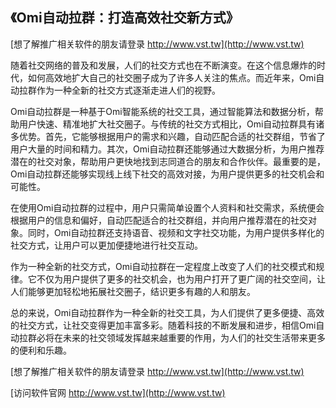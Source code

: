 ## **《Omi自动拉群：打造高效社交新方式》**

[想了解推广相关软件的朋友请登录 http://www.vst.tw](http://www.vst.tw)

随着社交网络的普及和发展，人们的社交方式也在不断演变。在这个信息爆炸的时代，如何高效地扩大自己的社交圈子成为了许多人关注的焦点。而近年来，Omi自动拉群作为一种全新的社交方式逐渐走进人们的视野。

Omi自动拉群是一种基于Omi智能系统的社交工具，通过智能算法和数据分析，帮助用户快速、精准地扩大社交圈子。与传统的社交方式相比，Omi自动拉群具有诸多优势。首先，它能够根据用户的需求和兴趣，自动匹配合适的社交群组，节省了用户大量的时间和精力。其次，Omi自动拉群还能够通过大数据分析，为用户推荐潜在的社交对象，帮助用户更快地找到志同道合的朋友和合作伙伴。最重要的是，Omi自动拉群还能够实现线上线下社交的高效对接，为用户提供更多的社交机会和可能性。

在使用Omi自动拉群的过程中，用户只需简单设置个人资料和社交需求，系统便会根据用户的信息和偏好，自动匹配适合的社交群组，并向用户推荐潜在的社交对象。同时，Omi自动拉群还支持语音、视频和文字社交功能，为用户提供多样化的社交方式，让用户可以更加便捷地进行社交互动。

作为一种全新的社交方式，Omi自动拉群在一定程度上改变了人们的社交模式和规律。它不仅为用户提供了更多的社交机会，也为用户打开了更广阔的社交空间，让人们能够更加轻松地拓展社交圈子，结识更多有趣的人和朋友。

总的来说，Omi自动拉群作为一种全新的社交工具，为人们提供了更多便捷、高效的社交方式，让社交变得更加丰富多彩。随着科技的不断发展和进步，相信Omi自动拉群必将在未来的社交领域发挥越来越重要的作用，为人们的社交生活带来更多的便利和乐趣。

[想了解推广相关软件的朋友请登录 http://www.vst.tw](http://www.vst.tw)


[访问软件官网 http://www.vst.tw](http://www.vst.tw)
